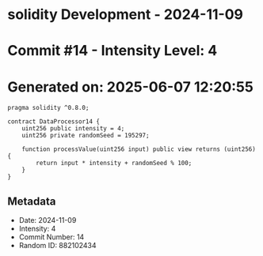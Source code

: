 ﻿# solidity Development - 2024-11-09
# Commit #14 - Intensity Level: 4
# Generated on: 2025-06-07 12:20:55
```solidity
pragma solidity ^0.8.0;

contract DataProcessor14 {
    uint256 public intensity = 4;
    uint256 private randomSeed = 195297;

    function processValue(uint256 input) public view returns (uint256) {
        return input * intensity + randomSeed % 100;
    }
}
```
## Metadata
- Date: 2024-11-09
- Intensity: 4
- Commit Number: 14
- Random ID: 882102434

